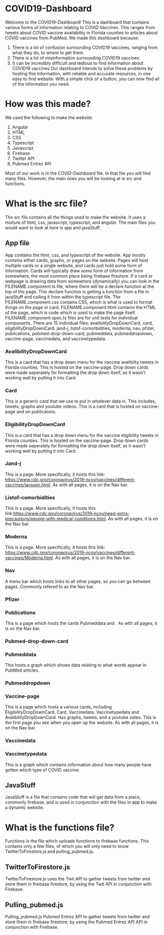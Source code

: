# COVID19-Dashboard

Welcome to the COVID19-Dashboard! This is a dashboard that contains various forms of information relating to COVID Vaccines. This ranges from tweets about COVID vaccine availability in Florida counties to articles about COVID vaccines from PubMed. We made this dashboard because:
1. There is a lot of confusion surrounding COVID19 vaccines, ranging from what they do, to where to get them.
2. There is a lot of misinformation surrounding COVID19 vaccines
4. It can be incredibly difficult and tedious to find information about COVID19 vaccines
Our dashboard intends to solve these problems by hosting this information, with reliable and accurate resources, in one easy to find website. With a simple click of a button, you can now find all of the information you need.

# How was this made?
We used the following to make the website:
1. Angular
2. HTML
3. CSS
4. Typescript
5. Javascript
6. Firebase
7. Twitter API
8. Pubmed Entrez API

Most of our work is in the COVID-Dashboard file. In that file you will find many files. However, the main ones you will be looking at is src and functions.

# What is the src file?
The src file contains all the things used to make the website. It uses a mixture of html, css, javascript, typescript, and angular. The main files you would want to look at here is app and javaStuff.

## App file
App contains the html, css, and typescript of the website. App mostly contains either cards, graphs, or pages on the website. Pages will host multiple cards or a single website, and cards just hold some form of information. Cards will typically draw some form of information from somewhere, the most common place being firebase firestore. If a card or webpage is drawing data from somewhere (dynamically) you can look in the FILENAME.component.ts file, where there will be a declare function at the top of the page. This declare function is getting a function from a file in javaStuff and calling it from within the typescript file. The FILENAME.component.css contains CSS, which is what is used to format things on the page or card. FILENAME.component.html contains the HTML of the page, which is code which is used to make the page itself. FILENAME.component.spec.ts files are for unit tests for individual components. There are 15 individual files: avalibilityDropDownCard, card, eligibilityDropDownCard, jand-j, listof-comorbidities, moderna, nav, pfizer, publications, pubmed-drop-down-card, pubmeddata, pubmeddropdown, vaccine-page, vaccinedata, and vaccinetypedata.

### AvalibilityDropDownCard 
This is a card that has a drop down menu for the vaccine avalibilty tweets in Florida counties. This is hosted on the vaccine-page. Drop down cards were made seperately for formatting the drop down itself, as it wasn't working well by putting it into Card.
### Card
This is a generic card that we use to put in whatever data in. This includes, tweets, graphs and youtube videos. This is a card that is hosted on vaccine-page and on publicatons.
### EligibilityDropDownCard
This is a card that has a drop down menu for the vaccine eligibility tweets in Florida counties. This is hosted on the vaccine-page. Drop down cards were made seperately for formatting the drop down itself, as it wasn't working well by putting it into Card.
### Jand-j
This is a page. More specifically, it hosts this link: https://www.cdc.gov/coronavirus/2019-ncov/vaccines/different-vaccines/janssen.html. As with all pages, it is on the Nav bar.
### Listof-comorbidities
This is a page. More specifically, it hosts this link:https://www.cdc.gov/coronavirus/2019-ncov/need-extra-precautions/people-with-medical-conditions.html. As with all pages, it is on the Nav bar.
### Moderna
This is a page. More specifically, it hosts this link: https://www.cdc.gov/coronavirus/2019-ncov/vaccines/different-vaccines/Moderna.html. As with all pages, it is on the Nav bar.
### Nav
A menu bar which hosts links to all other pages, so you can go between pages. Commonly refered to as the Nav bar.
### Pfizer
### Publications
This is a page which hosts the cards Pubmeddata and . As with all pages, it is on the Nav bar.
### Pubmed-drop-down-card

### Pubmeddata
This hosts a graph which shows data relating to what words appear in PubMed articles.
### Pubmeddropdown 

### Vaccine-page
This is a page which hosts a various cards, including EligibilityDropDownCard, Card, Vaccinedata, Vaccinetypedata and AvalibilityDropDownCard. Has graphs, tweets, and a youtube video. This is the first page you see when you open up the website. As with all pages, it is on the Nav bar.
### Vaccinedata

### Vaccinetypedata
This is a graph which contains information about how many people have gotten which type of COVID vaccine.


## JavaStuff
JavaStuff is a file that contains code that will get data from a place, commonly firebase, and is used in conjunction with the files in app to make a dynamic website. 

# What is the functions file?
Functions is the file which uploads functions to firebase functions. This contains only a few files, of which you will only need to know TwitterToFirestore.js and pulling_pubmed.js.
## TwitterToFirestore.js
TwitterToFirestore.js uses the Twit API to gather tweets from twitter and store them in firebase firestore, by using the Twit API in conjunction with Firebase.
## Pulling_pubmed.js
Pulling_pubmed.js Pubmed Entrez API to gather tweets from twitter and store them in firebase firestore, by using the Pubmed Entrez API API in conjunction with Firebase.


